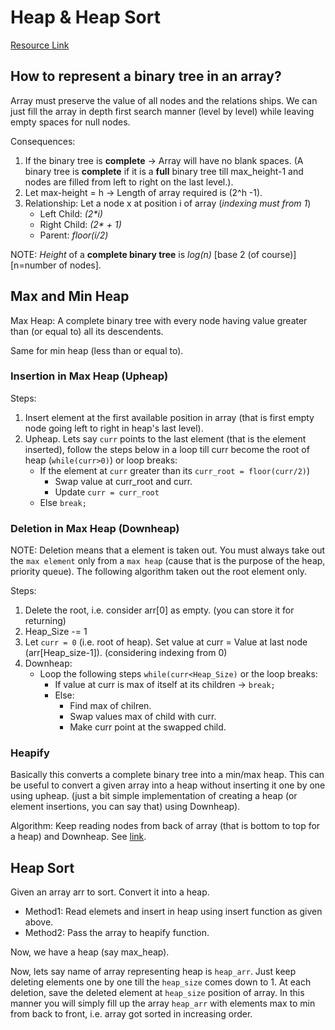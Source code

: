 # Heap & Heap Sort

[Resource Link](https://www.youtube.com/watch?v=HqPJF2L5h9U)

## How to represent a binary tree in an array?

Array must preserve the value of all nodes and the relations ships. We can just fill the array in depth first search manner (level by level) while leaving empty spaces for null nodes.

Consequences:
1. If the binary tree is **complete** -> Array will have no blank spaces. (A binary tree is **complete** if it is a **full** binary tree till max_height-1 and nodes are filled from left to right on the last level.).
2. Let max-height = h -> Length of array required is (2^h -1).
3. Relationship: Let a node x at position i of array (*indexing must from 1*)
	- Left Child: *(2\*i)*
	- Right Child: *(2\* + 1)*
	- Parent: *floor(i/2)*

NOTE: *Height* of a **complete binary tree** is *log(n)* [base 2 (of course)] [n=number of nodes].

## Max and Min Heap

Max Heap: A complete binary tree with every node having value greater than (or equal to) all its descendents.

Same for min heap (less than or equal to).

### Insertion in Max Heap (Upheap)

Steps:
1. Insert element at the first available position in array (that is first empty node going left to right in heap's last level).
2. Upheap. Lets say `curr` points to the last element (that is the element inserted), follow the steps below in a loop till curr become the root of heap (`while(curr>0)`) or loop breaks:
	- If the element at `curr` greater than its `curr_root = floor(curr/2)`)
		- Swap value at curr_root and curr.
		- Update `curr = curr_root`
	- Else `break;`

### Deletion in Max Heap (Downheap)

NOTE: Deletion means that a element is taken out. You must always take out the `max element` only from a `max heap` (cause that is the purpose of the heap, priority queue). The following algorithm taken out the root element only.

Steps:
1. Delete the root, i.e. consider arr[0] as empty. (you can store it for returning)
2. Heap_Size -= 1
3. Let `curr = 0` (i.e. root of heap). Set value at curr = Value at last node (arr[Heap_size-1]).  (considering indexing from 0)
4. Downheap:
	- Loop the following steps `while(curr<Heap_Size)` or the loop breaks:
		- If value at curr is max of itself at its children -> `break;`
		- Else:
			- Find max of chilren.
			- Swap values max of child with curr.
			- Make curr point at the swapped child.

### Heapify

Basically this converts a complete binary tree into a min/max heap. This can be useful to convert a given array into a heap without inserting it one by one using upheap. (just a bit simple implementation of creating a heap (or element insertions, you can say that) using Downheap).

Algorithm: Keep reading nodes from back of array (that is bottom to top for a heap) and Downheap. See [link](https://youtu.be/HqPJF2L5h9U?t=2623).

## Heap Sort

Given an array arr to sort. Convert it into a heap.
- Method1: Read elemets and insert in heap using insert function as given above.
- Method2: Pass the array to heapify function.

Now, we have a heap (say max_heap).

Now, lets say name of array representing heap is `heap_arr`. Just keep deleting elements one by one till the `heap_size` comes down to 1. At each deletion, save the deleted element at `heap_size` position of array. In this manner you will simply fill up the array `heap_arr` with elements max to min from back to front, i.e. array got sorted in increasing order.